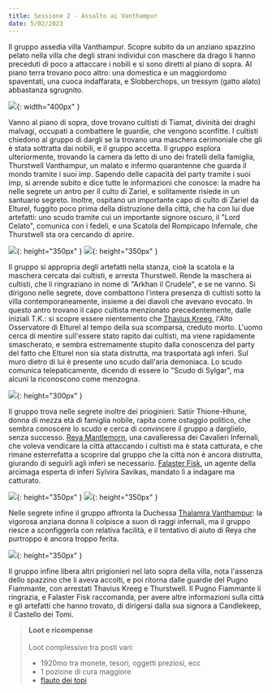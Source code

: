 ```yaml
---
title: Sessione 2 - Assalto ai Vanthampur
date: 5/02/2023
---
```

Il gruppo assedia villa Vanthampur. Scopre subito da un anziano spazzino pelato nella villa che degli strani individui con maschere da drago li hanno preceduti di poco a attaccare i nobili e si sono diretti al piano di sopra. Al piano terra trovano poco altro: una domestica e un maggiordomo spaventati, una cuoca indaffarata, e Slobberchops, un tressym (gatto alato) abbastanza sgrugnito.

![](https://5e.tools/img/bestiary/BGDIA/Tressym.png){: width="400px" }

Vanno al piano di sopra, dove trovano cultisti di Tiamat, divinità dei draghi malvagi, occupati a combattere le guardie, che vengono sconfitte. I cultisti chiedono al gruppo di dargli se la trovano una maschera cerimoniale che gli è stata sottratta dai nobili, e il gruppo accetta. Il gruppo esplora ulteriormente, trovando la camera da letto di uno dei fratelli della famiglia, Thurstwell Vanthampur, un malato e infermo quarantenne che guarda il mondo tramite i suoi imp. Sapendo delle capacità del party tramite i suoi imp, si arrende subito e dice tutte le informazioni che conosce: la madre ha nelle segrete un antro per il culto di Zariel, e solitamente risiede in un santuario segreto. Inoltre, ospitano un importante capo di culto di Zariel da Elturel, fuggito poco prima della distruzione della città, che ha con lui due artefatti: uno scudo tramite cui un importante signore oscuro, il "Lord Celato", comunica con i fedeli, e una Scatola del Rompicapo Infernale, che Thurstwell sta ora cercando di aprire.

![](https://5e.tools/img/adventure/BGDIA/019-637000771038732405.png){: height="350px" } ![](https://5e.tools/img/adventure/BGDIA/013-ubtk4-01-04.png){: height="350px" }

Il gruppo si appropria degli artefatti nella stanza, cioè la scatola e la maschera cercata dai cultisti, e arresta Thurstwell. Rende la maschera ai cultisti, che li ringraziano in nome di "Arkhan il Crudele", e se ne vanno. Si dirigono nelle segrete, dove combattono l'intera presenza di cultisti sotto la villa contemporaneamente, insieme a dei diavoli che avevano evocato. In questo antro trovano il capo cultista menzionato precedentemente, dalle iniziali T.K.: si scopre essere nientemento che [Thavius Kreeg](/star/npc/evil#thavius-kreeg), l'Alto Osservatore di Elturel al tempo della sua scomparsa, creduto morto. L'uomo cerca di mentire sull'essere stato rapito dai cultisti, ma viene rapidamente smascherato, e sembra estremamente stupito dalla conoscenza del party del fatto che Elturel non sia stata distrutta, ma trasportata agli inferi. Sul muro dietro di lui è presente uno scudo dall'aria demoniaca. Lo scudo comunica telepaticamente, dicendo di essere lo "Scudo di Sylgar", ma alcuni la riconoscono come menzogna.

![](https://castparty.files.wordpress.com/2021/08/thavius-signing.png){: height="300px" }

Il gruppo trova nelle segrete inoltre dei prioginieri: Satiir Thione-Hhune, donna di mezza età di famiglia nobile, rapita come ostaggio politico, che sembra conoscere lo scudo e cerca di convincere il gruppo a darglielo, senza successo. [Reya Mantlemorn](/star/npc/elturel#reya-mantlemorn), una cavalleressa dei Cavalieri Infernali, che voleva vendicare la città attaccando i cultisti ma è stata catturata, e che rimane esterrefatta a scoprire dal gruppo che la città non è ancora distrutta, giurando di seguirli agli inferi se necessario. [Falaster Fisk](/star/npc/misc#falaster-fisk), un agente della arcimaga esperta di inferi Sylvira Savikas, mandato lì a indagare ma catturato.

![](https://5e.tools/img/adventure/BGDIA/172-t5qi9-f-04-falaster.png){: height="350px" } ![](https://5e.tools/img/adventure/BGDIA/155-mzc8l-f-01-reya.png){: height="350px" }

Nelle segrete infine il gruppo affronta la Duchessa [Thalamra Vanthampur](/star/npc/evil#thalamra-vanthampur): la vigorosa anziana donna li colpisce a suon di raggi infernali, ma il gruppo riesce a sconfiggerla con relativa facilità, e il tentativo di aiuto di Reya che purtroppo è ancora troppo ferita.

![](https://5e.tools/img/adventure/BGDIA/022-637000757702239303.png){: height="350px" }

Il gruppo infine libera altri prigionieri nel lato sopra della villa, nota l'assenza dello spazzino che li aveva accolti, e poi ritorna dalle guardie del Pugno Fiammante, con arrestati Thavius Kreeg e Thurstwell. Il Pugno Fiammante li ringrazia, e Falaster Fisk raccomanda, per avere altre informazioni sulla città e gli artefatti che hanno trovato, di dirigersi dalla sua signora a Candlekeep, il Castello dei Tomi.

> **Loot e ricompense**
> <br><br>
> Loot complessivo tra posti vari:
> - 1920mo tra monete, tesori, oggetti preziosi, ecc
> - 1 pozione di cura maggiore
> - [flauto dei topi](https://dungeonedraghi.it/compendio/oggetti-magici/oggetti-meravigliosi/flauto-dei-topi/)